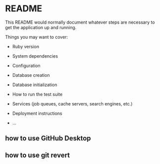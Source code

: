 # README

This README would normally document whatever steps are necessary to get the
application up and running.

Things you may want to cover:

* Ruby version

* System dependencies 

* Configuration

* Database creation

* Database initialization

* How to run the test suite

* Services (job queues, cache servers, search engines, etc.)

* Deployment instructions

* ...
## how to use GitHub Desktop
## how to use git revert